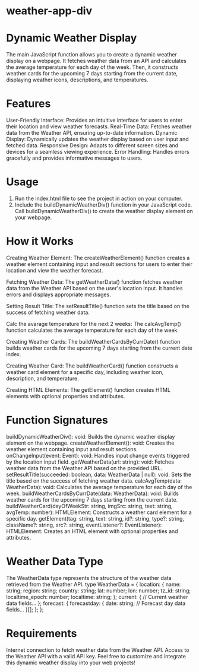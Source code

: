 # weather-app-div
 

# Dynamic Weather Display

The main JavaScript function allows you to create a dynamic weather display on a webpage. It fetches weather data from an API and calculates the average temperature for each day of the week. Then, it constructs weather cards for the upcoming 7 days starting from the current date, displaying weather icons, descriptions, and temperatures.

# Features
User-Friendly Interface: Provides an intuitive interface for users to enter their location and view weather forecasts.
Real-Time Data: Fetches weather data from the Weather API, ensuring up-to-date information.
Dynamic Display: Dynamically updates the weather display based on user input and fetched data.
Responsive Design: Adapts to different screen sizes and devices for a seamless viewing experience.
Error Handling: Handles errors gracefully and provides informative messages to users.

# Usage
1. Run the index.html file to see the project in action on your computer.
2. Include the buildDynamicWeatherDiv() function in your JavaScript code.
Call buildDynamicWeatherDiv() to create the weather display element on your webpage.

# How it Works
Creating Weather Element: The createWeatherElement() function creates a weather element containing input and result sections for users to enter their location and view the weather forecast.

Fetching Weather Data: The getWeatherData() function fetches weather data from the Weather API based on the user's location input. It handles errors and displays appropriate messages.

Setting Result Title: The setResultTitle() function sets the title based on the success of fetching weather data.

Calc the avarage temperature for the next 2 weeks: The calcAvgTemp() function calculates the average temperature for each day of the week.

Creating Weather Cards: The buildWeatherCardsByCurrDate() function builds weather cards for the upcoming 7 days starting from the current date index.

Creating Weather Card: The buildWeatherCard() function constructs a weather card element for a specific day, including weather icon, description, and temperature.


Creating HTML Elements: The getElement() function creates HTML elements with optional properties and attributes.

# Function Signatures
buildDynamicWeatherDiv(): void: Builds the dynamic weather display element on the webpage.
createWeatherElement(): void: Creates the weather element containing input and result sections.
onChangeInput(event: Event): void: Handles input change events triggered by the location input field.
getWeatherData(url: string): void: Fetches weather data from the Weather API based on the provided URL.
setResultTitle(succeeded: boolean, data: WeatherData | null): void: Sets the title based on the success of fetching weather data.
calcAvgTemp(data: WeatherData): void: Calculates the average temperature for each day of the week.
buildWeatherCardsByCurrDate(data: WeatherData): void: Builds weather cards for the upcoming 7 days starting from the current date.
buildWeatherCard(dayOfWeekStr: string, imgSrc: string, text: string, avgTemp: number): HTMLElement: Constructs a weather card element for a specific day.
getElement(tag: string, text: string, id?: string, type?: string, className?: string, src?: string, eventListener?: EventListener): HTMLElement: Creates an HTML element with optional properties and attributes.

# Weather Data Type
The WeatherData type represents the structure of the weather data retrieved from the Weather API.
type WeatherData = {
    location: {
        name: string;
        region: string;
        country: string;
        lat: number;
        lon: number;
        tz_id: string;
        localtime_epoch: number;
        localtime: string;
    };
    current: {
        // Current weather data fields...
    };
    forecast: {
        forecastday: {
            date: string;
            // Forecast day data fields...
        }[];
    };
};

# Requirements
Internet connection to fetch weather data from the Weather API.
Access to the Weather API with a valid API key.
Feel free to customize and integrate this dynamic weather display into your web projects!

